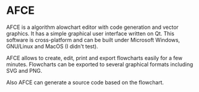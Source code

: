 AFCE
====

AFCE is a algorithm аlowchart editor with code generation and vector graphics. It has a simple graphical user interface written on Qt. This software is cross-platform and can be built under Microsoft Windows, GNU/Linux and MacOS (I didn't test).

AFCE allows to create, edit, print and export flowcharts easily for a few minutes. Flowcharts can be exported to several graphical formats including SVG and PNG.

Also AFCE can generate a source code based on the flowchart.
